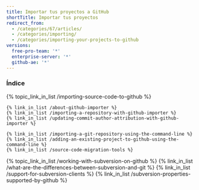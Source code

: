 ```yaml
---
title: Importar tus proyectos a GitHub
shortTitle: Importar tus proyectos
redirect_from:
  - /categories/67/articles/
  - /categories/importing/
  - /categories/importing-your-projects-to-github
versions:
  free-pro-team: '*'
  enterprise-server: '*'
  github-ae: '*'
---
```



### Índice

{% topic_link_in_list /importing-source-code-to-github %}
<!-- if currentVersion == "free-pro-team@latest" -->
    {% link_in_list /about-github-importer %}
    {% link_in_list /importing-a-repository-with-github-importer %}
    {% link_in_list /updating-commit-author-attribution-with-github-importer %}
<!-- endif -->
    {% link_in_list /importing-a-git-repository-using-the-command-line %}
    {% link_in_list /adding-an-existing-project-to-github-using-the-command-line %}
    {% link_in_list /source-code-migration-tools %}
{% topic_link_in_list /working-with-subversion-on-github %}
    {% link_in_list /what-are-the-differences-between-subversion-and-git %}
    {% link_in_list /support-for-subversion-clients %}
    {% link_in_list /subversion-properties-supported-by-github %}
